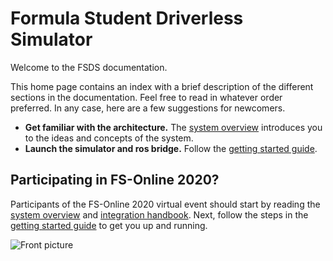 # Formula Student Driverless Simulator

Welcome to the FSDS documentation.

This home page contains an index with a brief description of the different sections in the documentation. 
Feel free to read in whatever order preferred. 
In any case, here are a few suggestions for newcomers.

* **Get familiar with the architecture.** The [system overview](system-overview.md) introduces you to the ideas and concepts of the system.
* **Launch the simulator and ros bridge.** Follow the [getting started guide](getting-started.md).

## Participating in FS-Online 2020?
Participants of the FS-Online 2020 virtual event should start by reading the [system overview](system-overview.md) and [integration handbook](integration-handbook.md).
Next, follow the steps in the [getting started guide](getting-started.md) to get you up and running.

![Front picture](images/fsds_pretty.png)
